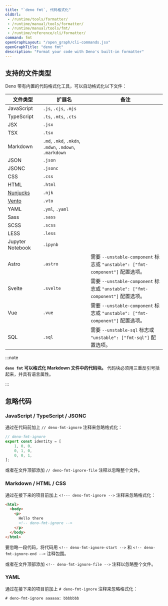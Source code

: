 ```yaml
---
title: "`deno fmt`, 代码格式化"
oldUrl:
 - /runtime/tools/formatter/
 - /runtime/manual/tools/formatter/
 - /runtime/manual/tools/fmt/
 - /runtime/reference/cli/formatter/
command: fmt
openGraphLayout: "/open_graph/cli-commands.jsx"
openGraphTitle: "deno fmt"
description: "Format your code with Deno's built-in formatter"
---
```


## 支持的文件类型

Deno 带有内置的代码格式化工具，可以自动格式化以下文件：

<!-- 本列表需要与 https://github.com/denoland/deno/blob/main/cli/tools/fmt.rs 一起更新 -->

| 文件类型            | 扩展名                                              | 备注                                                                                          |
| -------------------- | -------------------------------------------------- | ---------------------------------------------------------------------------------------------- |
| JavaScript           | `.js`, `.cjs`, `.mjs`                              |                                                                                                |
| TypeScript           | `.ts`, `.mts`, `.cts`                              |                                                                                                |
| JSX                  | `.jsx`                                             |                                                                                                |
| TSX                  | `.tsx`                                             |                                                                                                |
| Markdown             | `.md`, `.mkd`, `.mkdn`, `.mdwn`, `.mdown`, `.markdown` |                                                                                                |
| JSON                 | `.json`                                            |                                                                                                |
| JSONC                | `.jsonc`                                           |                                                                                                |
| CSS                  | `.css`                                             |                                                                                                |
| HTML                 | `.html`                                            |                                                                                                |
| [Nunjucks][Nunjucks] | `.njk`                                           |                                                                                                |
| [Vento][Vento]       | `.vto`                                             |                                                                                                |
| YAML                 | `.yml`, `.yaml`                                    |                                                                                                |
| Sass                 | `.sass`                                           |                                                                                                |
| SCSS                 | `.scss`                                           |                                                                                                |
| LESS                 | `.less`                                           |                                                                                                |
| Jupyter Notebook     | `.ipynb`                                          |                                                                                                |
| Astro                | `.astro`                                           | 需要 `--unstable-component` 标志或 `"unstable": ["fmt-component"]` 配置选项。                  |
| Svelte               | `.svelte`                                          | 需要 `--unstable-component` 标志或 `"unstable": ["fmt-component"]` 配置选项。                  |
| Vue                  | `.vue`                                             | 需要 `--unstable-component` 标志或 `"unstable": ["fmt-component"]` 配置选项。                  |
| SQL                  | `.sql`                                            | 需要 `--unstable-sql` 标志或 `"unstable": ["fmt-sql"]` 配置选项。                            |

[Nunjucks]: https://mozilla.github.io/nunjucks/
[Vento]: https://github.com/ventojs/vento

:::note

**`deno fmt` 可以格式化 Markdown 文件中的代码块。** 代码块必须用三重反引号括起来，并具有语言属性。

:::

## 忽略代码

### JavaScript / TypeScript / JSONC

通过在代码前加上 `// deno-fmt-ignore` 注释来忽略格式化：

```ts
// deno-fmt-ignore
export const identity = [
    1, 0, 0,
    0, 1, 0,
    0, 0, 1,
];
```

或者在文件顶部添加 `// deno-fmt-ignore-file` 注释以忽略整个文件。

### Markdown / HTML / CSS

通过在接下来的项目前加上 `<!--- deno-fmt-ignore -->` 注释来忽略格式化：

```html
<html>
  <body>
    <p>
      Hello there
      <!-- deno-fmt-ignore -->
    </p>
  </body>
</html>
```

要忽略一段代码，将代码用 `<!-- deno-fmt-ignore-start -->` 和 `<!-- deno-fmt-ignore-end -->` 注释包围。

或者在文件顶部添加 `<!-- deno-fmt-ignore-file -->` 注释以忽略整个文件。

### YAML

通过在接下来的项目前加上 `# deno-fmt-ignore` 注释来忽略格式化：

```html
# deno-fmt-ignore aaaaaa: bbbbbbb
```